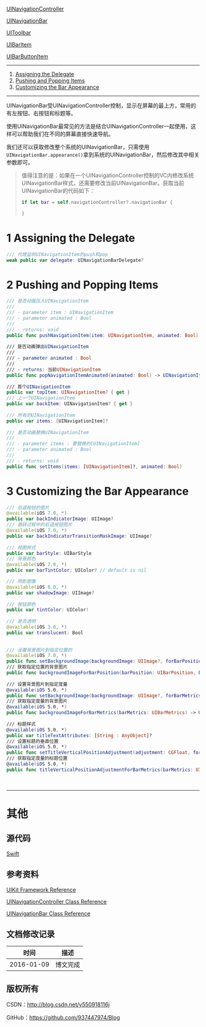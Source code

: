 [UINavigationController](https://github.com/937447974/Blog/blob/master/IOS/Cocoa%20Touch%20Layer/UIKit/UINavigationController.md)

[UINavigationBar](https://github.com/937447974/Blog/blob/master/IOS/Cocoa%20Touch%20Layer/UIKit/UINavigationBar.md)

[UIToolbar](https://github.com/937447974/Blog/blob/master/IOS/Cocoa%20Touch%20Layer/UIKit/UIToolbar.md)

[UIBarItem](https://github.com/937447974/Blog/blob/master/IOS/Cocoa%20Touch%20Layer/UIKit/UIBarItem.md)

[UIBarButtonItem](https://github.com/937447974/Blog/blob/master/IOS/Cocoa%20Touch%20Layer/UIKit/UIBarButtonItem.md)

----

1. [Assigning the Delegate](#Assigning_the_Delegate)
2. [Pushing and Popping Items](#Pushing_and_Popping_Items)
3. [Customizing the Bar Appearance](#Customizing_the_Bar_Appearance)

----

UINavigationBar受UINavigationController控制，显示在屏幕的最上方，常用的有左按钮、右按钮和标题等。

使用UINavigationBar最常见的方法是结合UINavigationController一起使用，这样可以帮助我们在不同的屏幕直接快速导航。

我们还可以获取修改整个系统的UINavigationBar，只需使用`UINavigationBar.appearance()`拿到系统的UINavigationBar，然后修改其中相关参数即可。

> 值得注意的是：如果在一个UINavigationController控制的VC内修改系统UINavigationBar样式，还需要修改当前UINavigationBar。获取当前UINavigationBar的代码如下：
> 
>```swift
>if let bar = self.navigationController?.navigationBar {
>
>}
>```
 
# <a id="Assigning_the_Delegate">1 Assigning the Delegate

```swift
/// 代理监听UINavigationItem的push和pop
weak public var delegate: UINavigationBarDelegate?
```

# <a id="Pushing_and_Popping_Items">2 Pushing and Popping Items

```swift
/// 是否动画压入UINavigationItem
///
/// - parameter item : UINavigationItem
/// - parameter animated : Bool
///
/// - returns: void
public func pushNavigationItem(item: UINavigationItem, animated: Bool)
    
/// 是否动画弹出UINavigationItem
///
/// - parameter animated : Bool
///
/// - returns: 当前UINavigationItem
public func popNavigationItemAnimated(animated: Bool) -> UINavigationItem? // Returns the item that was popped.
    
/// 首个UINavigationItem
public var topItem: UINavigationItem? { get }
/// 上一个UINavigationItem
public var backItem: UINavigationItem? { get }
    
/// 所有的UINavigationItem
public var items: [UINavigationItem]?
    
/// 是否动画替换UINavigationItem
///
/// - parameter items : 要替换的[UINavigationItem]
/// - parameter animated : Bool
///
/// - returns: void
public func setItems(items: [UINavigationItem]?, animated: Bool)
```

# <a id="Customizing_the_Bar_Appearance">3 Customizing the Bar Appearance

```swift
/// 后退按钮的图片
@available(iOS 7.0, *)
public var backIndicatorImage: UIImage?
/// 跳转过程中的后退按钮图片
@available(iOS 7.0, *)
public var backIndicatorTransitionMaskImage: UIImage?
    
/// 视图样式
public var barStyle: UIBarStyle
/// 背景颜色
@available(iOS 7.0, *)
public var barTintColor: UIColor? // default is nil

/// 阴影图像
@available(iOS 6.0, *)
public var shadowImage: UIImage?
    
/// 按钮颜色
public var tintColor: UIColor!
    
/// 是否透明
@available(iOS 3.0, *)
public var translucent: Bool
    
    
/// 设置背景图片到指定位置的
@available(iOS 7.0, *)
public func setBackgroundImage(backgroundImage: UIImage?, forBarPosition barPosition: UIBarPosition, barMetrics: UIBarMetrics)
/// 获取指定位置的背景图片
public func backgroundImageForBarPosition(barPosition: UIBarPosition, barMetrics: UIBarMetrics) -> UIImage?
    
/// 设置背景图片到指定度量
@available(iOS 5.0, *)
public func setBackgroundImage(backgroundImage: UIImage?, forBarMetrics barMetrics: UIBarMetrics)
/// 获取指定度量的背景图片
@available(iOS 5.0, *)
public func backgroundImageForBarMetrics(barMetrics: UIBarMetrics) -> UIImage?
    
/// 标题样式
@available(iOS 5.0, *)
public var titleTextAttributes: [String : AnyObject]?
/// 设置标题的垂直位置
@available(iOS 5.0, *)
public func setTitleVerticalPositionAdjustment(adjustment: CGFloat, forBarMetrics barMetrics: UIBarMetrics)
/// 获取指定度量的标题位置
@available(iOS 5.0, *)
public func titleVerticalPositionAdjustmentForBarMetrics(barMetrics: UIBarMetrics) -> CGFloat
```


&#160;

----------

# 其他

## 源代码

[Swift](https://github.com/937447974/Swift)

## 参考资料

[UIKit Framework Reference](https://developer.apple.com/library/ios/documentation/UIKit/Reference/UIKit_Framework/index.html)

[UINavigationController Class Reference](https://developer.apple.com/library/ios/documentation/UIKit/Reference/UINavigationController_Class/index.html)

[UINavigationBar Class Reference](https://developer.apple.com/library/ios/documentation/UIKit/Reference/UINavigationBar_Class/index.html)

## 文档修改记录

| 时间 | 描述 |
| ---- | ---- |
| 2016-01-09 | 博文完成 |

## 版权所有

CSDN：http://blog.csdn.net/y550918116j

GitHub：https://github.com/937447974/Blog